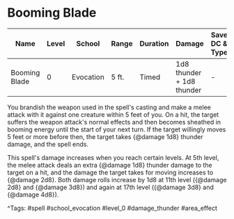 # Booming Blade

| Name | Level | School | Range | Duration | Damage | Save DC & Type |
|------|-------|--------|-------|----------|--------|----------------|
| Booming Blade | 0 | Evocation | 5 ft. | Timed | 1d8 thunder + 1d8 thunder | - |

You brandish the weapon used in the spell's casting and make a melee attack with it against one creature within 5 feet of you. On a hit, the target suffers the weapon attack's normal effects and then becomes sheathed in booming energy until the start of your next turn. If the target willingly moves 5 feet or more before then, the target takes {@damage 1d8} thunder damage, and the spell ends.

This spell's damage increases when you reach certain levels. At 5th level, the melee attack deals an extra {@damage 1d8} thunder damage to the target on a hit, and the damage the target takes for moving increases to {@damage 2d8}. Both damage rolls increase by 1d8 at 11th level ({@damage 2d8} and {@damage 3d8}) and again at 17th level ({@damage 3d8} and {@damage 4d8}).

^Tags: #spell #school_evocation #level_0 #damage_thunder #area_effect